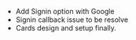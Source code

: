 - Add Signin option with Google
- Signin callback issue to be resolve
- Cards design and setup finally.
